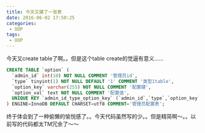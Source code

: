 ```yaml
---
title: 今天又建了一张表
date: 2016-06-02 17:50:25
categories:
 - OOP
tags:
 - OOP
---
```


今天又create table了啊。。但是这个table create的觉逼有意义……
```sql
CREATE TABLE `option` (
  `admin_id` int(10) NOT NULL COMMENT '管理员id',
  `type` tinyint(1) NOT NULL DEFAULT '1' COMMENT '类型1table',
  `option_key` varchar(255) NOT NULL COMMENT '配置键',
  `option_val` text NOT NULL COMMENT '配置值',
  UNIQUE KEY `admin_id_type_option_key` (`admin_id`,`type`,`option_key`)
) ENGINE=InnoDB DEFAULT CHARSET=utf8 COMMENT='管理员配置表';
```
终于体会到了一种偷懒的愉悦感了。。今天代码虽然写的少。。但是精简啊～。。以前写的代码都太TM冗余了～～
